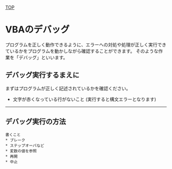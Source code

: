 [TOP](.)

# VBAのデバッグ
プログラムを正しく動作できるように、エラーへの対処や処理が正しく実行できているかをプログラムを動かしながら確認することができます。
そのような作業を「デバッグ」といいます。

## デバッグ実行するまえに
まずはプログラムが正しく記述されているかを確認ください。

* 文字が赤くなっている行がないこと (実行すると構文エラーとなります)


-----------------------

## デバッグ実行の方法



```
書くこと
* ブレーク
* ステップオーバなど
* 変数の値を参照
* 再開
* 中止
```